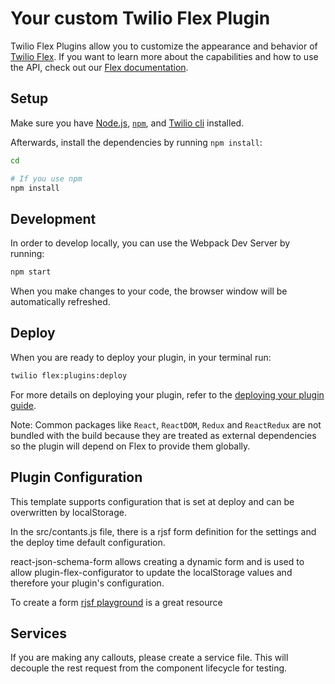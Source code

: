 # Your custom Twilio Flex Plugin

Twilio Flex Plugins allow you to customize the appearance and behavior of [Twilio Flex](https://www.twilio.com/flex). If you want to learn more about the capabilities and how to use the API, check out our [Flex documentation](https://www.twilio.com/docs/flex).

## Setup

Make sure you have [Node.js](https://nodejs.org), [`npm`](https://npmjs.com), and [Twilio cli](https://www.twilio.com/docs/twilio-cli/quickstart) installed.

Afterwards, install the dependencies by running `npm install`:

```bash
cd

# If you use npm
npm install
```

## Development

In order to develop locally, you can use the Webpack Dev Server by running:

```bash
npm start
```

When you make changes to your code, the browser window will be automatically refreshed.

## Deploy

When you are ready to deploy your plugin, in your terminal run:

```bash
twilio flex:plugins:deploy
```

For more details on deploying your plugin, refer to the [deploying your plugin guide](https://www.twilio.com/docs/flex/plugins#deploying-your-plugin).

Note: Common packages like `React`, `ReactDOM`, `Redux` and `ReactRedux` are not bundled with the build because they are treated as external dependencies so the plugin will depend on Flex to provide them globally.

## Plugin Configuration

This template supports configuration that is set at deploy and can be overwritten by localStorage.

In the src/contants.js file, there is a rjsf form definition for the settings and the deploy time default configuration.

react-json-schema-form allows creating a dynamic form and is used to allow plugin-flex-configurator to update the localStorage values and therefore your plugin's configuration.

To create a form [rjsf playground](https://rjsf-team.github.io/react-jsonschema-form/) is a great resource

## Services

If you are making any callouts, please create a service file. This will decouple the rest request from the component lifecycle for testing.
